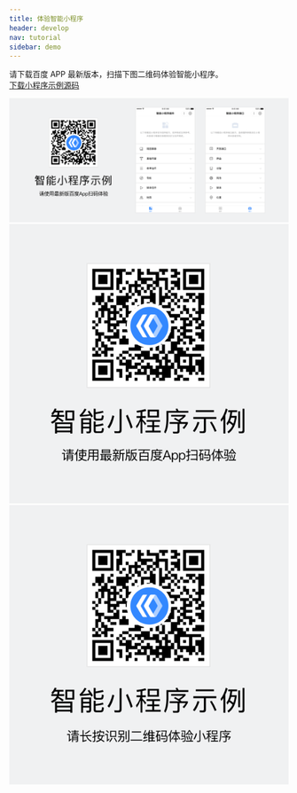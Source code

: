 ```yaml
---
title: 体验智能小程序
header: develop
nav: tutorial
sidebar: demo
---
```



请下载百度 APP 最新版本，扫描下图二维码体验智能小程序。  
[下载小程序示例源码](http://searchbox.bj.bcebos.com/miniapp/demo-1.0.1.zip)  

<div class="m-doc-custom-examples-correct ispc"><img src="../../../img/design/principle/innovation/1-1.png"></div>
<div class="m-doc-custom-examples-correct ismobile"><img src="../../../img/design/principle/innovation/1-2.png"></div>
<div class="m-doc-custom-examples-correct isbox"><img src="../../../img/design/principle/innovation/1-3.png"></div>
